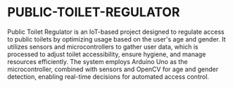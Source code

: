 # PUBLIC-TOILET-REGULATOR
Public Toilet Regulator is an IoT-based project designed to regulate access to public toilets by optimizing usage based on the user's age and gender. It utilizes sensors and microcontrollers to gather user data, which is processed to adjust toilet accessibility, ensure hygiene, and manage resources efficiently. The system employs Arduino Uno as the microcontroller, combined with sensors and OpenCV for age and gender detection, enabling real-time decisions for automated access control.
